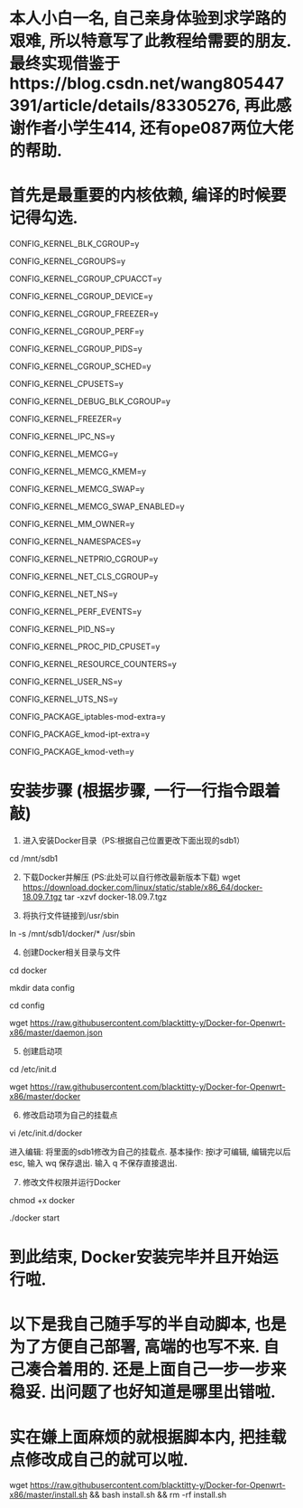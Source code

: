 # 本人小白一名, 自己亲身体验到求学路的艰难, 所以特意写了此教程给需要的朋友. 最终实现借鉴于https://blog.csdn.net/wang805447391/article/details/83305276, 再此感谢作者小学生414, 还有ope087两位大佬的帮助. 


# 首先是最重要的内核依赖, 编译的时候要记得勾选.
CONFIG_KERNEL_BLK_CGROUP=y

CONFIG_KERNEL_CGROUPS=y

CONFIG_KERNEL_CGROUP_CPUACCT=y

CONFIG_KERNEL_CGROUP_DEVICE=y

CONFIG_KERNEL_CGROUP_FREEZER=y

CONFIG_KERNEL_CGROUP_PERF=y

CONFIG_KERNEL_CGROUP_PIDS=y

CONFIG_KERNEL_CGROUP_SCHED=y

CONFIG_KERNEL_CPUSETS=y

CONFIG_KERNEL_DEBUG_BLK_CGROUP=y

CONFIG_KERNEL_FREEZER=y

CONFIG_KERNEL_IPC_NS=y

CONFIG_KERNEL_MEMCG=y

CONFIG_KERNEL_MEMCG_KMEM=y

CONFIG_KERNEL_MEMCG_SWAP=y

CONFIG_KERNEL_MEMCG_SWAP_ENABLED=y

CONFIG_KERNEL_MM_OWNER=y

CONFIG_KERNEL_NAMESPACES=y

CONFIG_KERNEL_NETPRIO_CGROUP=y

CONFIG_KERNEL_NET_CLS_CGROUP=y

CONFIG_KERNEL_NET_NS=y

CONFIG_KERNEL_PERF_EVENTS=y

CONFIG_KERNEL_PID_NS=y

CONFIG_KERNEL_PROC_PID_CPUSET=y

CONFIG_KERNEL_RESOURCE_COUNTERS=y

CONFIG_KERNEL_USER_NS=y

CONFIG_KERNEL_UTS_NS=y


CONFIG_PACKAGE_iptables-mod-extra=y


CONFIG_PACKAGE_kmod-ipt-extra=y


CONFIG_PACKAGE_kmod-veth=y





# 安装步骤 (根据步骤, 一行一行指令跟着敲)
1. 进入安装Docker目录（PS:根据自己位置更改下面出现的sdb1）

cd /mnt/sdb1

2. 下载Docker并解压 (PS:此处可以自行修改最新版本下载)
    wget https://download.docker.com/linux/static/stable/x86_64/docker-18.09.7.tgz
    tar -xzvf docker-18.09.7.tgz

3. 将执行文件链接到/usr/sbin

ln -s /mnt/sdb1/docker/* /usr/sbin

4. 创建Docker相关目录与文件

cd docker

mkdir data config

cd config

wget https://raw.githubusercontent.com/blacktitty-y/Docker-for-Openwrt-x86/master/daemon.json

5. 创建启动项

cd /etc/init.d

wget https://raw.githubusercontent.com/blacktitty-y/Docker-for-Openwrt-x86/master/docker

6. 修改启动项为自己的挂载点

vi /etc/init.d/docker

进入编辑: 将里面的sdb1修改为自己的挂载点. 
基本操作: 按i才可编辑, 编辑完以后esc, 输入 wq 保存退出. 输入 q 不保存直接退出.

7. 修改文件权限并运行Docker

chmod +x docker

./docker start

# 到此结束, Docker安装完毕并且开始运行啦.



# 以下是我自己随手写的半自动脚本, 也是为了方便自己部署, 高端的也写不来. 自己凑合着用的. 还是上面自己一步一步来稳妥. 出问题了也好知道是哪里出错啦.

# 实在嫌上面麻烦的就根据脚本内, 把挂载点修改成自己的就可以啦.

wget https://raw.githubusercontent.com/blacktitty-y/Docker-for-Openwrt-x86/master/install.sh && bash install.sh && rm -rf install.sh
